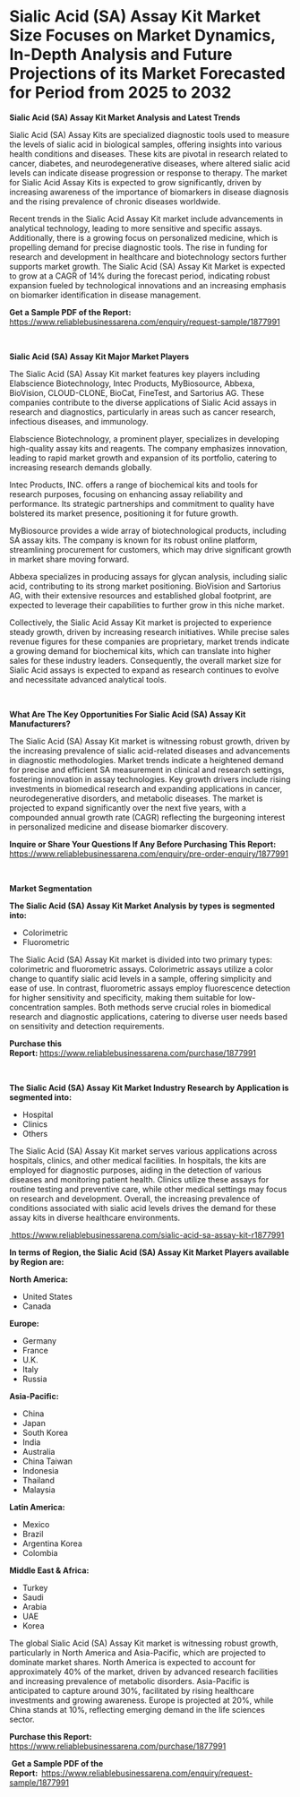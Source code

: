 <p><h1>Sialic Acid (SA) Assay Kit Market Size Focuses on Market Dynamics, In-Depth Analysis and Future Projections of its Market Forecasted for Period from 2025 to 2032</h1></p><p><strong>Sialic Acid (SA) Assay Kit Market Analysis and Latest Trends</strong></p>
<p><p>Sialic Acid (SA) Assay Kits are specialized diagnostic tools used to measure the levels of sialic acid in biological samples, offering insights into various health conditions and diseases. These kits are pivotal in research related to cancer, diabetes, and neurodegenerative diseases, where altered sialic acid levels can indicate disease progression or response to therapy. The market for Sialic Acid Assay Kits is expected to grow significantly, driven by increasing awareness of the importance of biomarkers in disease diagnosis and the rising prevalence of chronic diseases worldwide.</p><p>Recent trends in the Sialic Acid Assay Kit market include advancements in analytical technology, leading to more sensitive and specific assays. Additionally, there is a growing focus on personalized medicine, which is propelling demand for precise diagnostic tools. The rise in funding for research and development in healthcare and biotechnology sectors further supports market growth. The Sialic Acid (SA) Assay Kit Market is expected to grow at a CAGR of 14% during the forecast period, indicating robust expansion fueled by technological innovations and an increasing emphasis on biomarker identification in disease management.</p></p>
<p><strong>Get a Sample PDF of the Report:&nbsp;</strong> <a href="https://www.reliablebusinessarena.com/enquiry/request-sample/1877991?utm_campaign=3542&utm_medium=2&utm_source=Github&utm_content=ia&utm_term=14042025&utm_id=sialic-acid-sa-assay-kit">https://www.reliablebusinessarena.com/enquiry/request-sample/1877991</a></p>
<p>&nbsp;</p>
<p><strong>Sialic Acid (SA) Assay Kit Major Market Players</strong></p>
<p><p>The Sialic Acid (SA) Assay Kit market features key players including Elabscience Biotechnology, Intec Products, MyBiosource, Abbexa, BioVision, CLOUD-CLONE, BioCat, FineTest, and Sartorius AG. These companies contribute to the diverse applications of Sialic Acid assays in research and diagnostics, particularly in areas such as cancer research, infectious diseases, and immunology.</p><p>Elabscience Biotechnology, a prominent player, specializes in developing high-quality assay kits and reagents. The company emphasizes innovation, leading to rapid market growth and expansion of its portfolio, catering to increasing research demands globally.</p><p>Intec Products, INC. offers a range of biochemical kits and tools for research purposes, focusing on enhancing assay reliability and performance. Its strategic partnerships and commitment to quality have bolstered its market presence, positioning it for future growth.</p><p>MyBiosource provides a wide array of biotechnological products, including SA assay kits. The company is known for its robust online platform, streamlining procurement for customers, which may drive significant growth in market share moving forward.</p><p>Abbexa specializes in producing assays for glycan analysis, including sialic acid, contributing to its strong market positioning. BioVision and Sartorius AG, with their extensive resources and established global footprint, are expected to leverage their capabilities to further grow in this niche market.</p><p>Collectively, the Sialic Acid Assay Kit market is projected to experience steady growth, driven by increasing research initiatives. While precise sales revenue figures for these companies are proprietary, market trends indicate a growing demand for biochemical kits, which can translate into higher sales for these industry leaders. Consequently, the overall market size for Sialic Acid assays is expected to expand as research continues to evolve and necessitate advanced analytical tools.</p></p>
<p>&nbsp;</p>
<p><strong>What Are The Key Opportunities For Sialic Acid (SA) Assay Kit Manufacturers?</strong></p>
<p><p>The Sialic Acid (SA) Assay Kit market is witnessing robust growth, driven by the increasing prevalence of sialic acid-related diseases and advancements in diagnostic methodologies. Market trends indicate a heightened demand for precise and efficient SA measurement in clinical and research settings, fostering innovation in assay technologies. Key growth drivers include rising investments in biomedical research and expanding applications in cancer, neurodegenerative disorders, and metabolic diseases. The market is projected to expand significantly over the next five years, with a compounded annual growth rate (CAGR) reflecting the burgeoning interest in personalized medicine and disease biomarker discovery.</p></p>
<p><strong>Inquire or Share Your Questions If Any Before Purchasing This Report:</strong> <a href="https://www.reliablebusinessarena.com/enquiry/pre-order-enquiry/1877991?utm_campaign=3542&utm_medium=2&utm_source=Github&utm_content=ia&utm_term=14042025&utm_id=sialic-acid-sa-assay-kit">https://www.reliablebusinessarena.com/enquiry/pre-order-enquiry/1877991</a></p>
<p>&nbsp;</p>
<p><strong>Market Segmentation</strong></p>
<p><strong>The Sialic Acid (SA) Assay Kit Market Analysis by types is segmented into:</strong></p>
<p><ul><li>Colorimetric</li><li>Fluorometric</li></ul></p>
<p><p>The Sialic Acid (SA) Assay Kit market is divided into two primary types: colorimetric and fluorometric assays. Colorimetric assays utilize a color change to quantify sialic acid levels in a sample, offering simplicity and ease of use. In contrast, fluorometric assays employ fluorescence detection for higher sensitivity and specificity, making them suitable for low-concentration samples. Both methods serve crucial roles in biomedical research and diagnostic applications, catering to diverse user needs based on sensitivity and detection requirements.</p></p>
<p><strong>Purchase this Report:&nbsp;</strong><a href="https://www.reliablebusinessarena.com/purchase/1877991?utm_campaign=3542&utm_medium=2&utm_source=Github&utm_content=ia&utm_term=14042025&utm_id=sialic-acid-sa-assay-kit">https://www.reliablebusinessarena.com/purchase/1877991</a></p>
<p>&nbsp;</p>
<p><strong>The Sialic Acid (SA) Assay Kit Market Industry Research by Application is segmented into:</strong></p>
<p><ul><li>Hospital</li><li>Clinics</li><li>Others</li></ul></p>
<p><p>The Sialic Acid (SA) Assay Kit market serves various applications across hospitals, clinics, and other medical facilities. In hospitals, the kits are employed for diagnostic purposes, aiding in the detection of various diseases and monitoring patient health. Clinics utilize these assays for routine testing and preventive care, while other medical settings may focus on research and development. Overall, the increasing prevalence of conditions associated with sialic acid levels drives the demand for these assay kits in diverse healthcare environments.</p></p>
<p><a href="https://www.reliablebusinessarena.com/sialic-acid-sa-assay-kit-r1877991?utm_campaign=3542&utm_medium=2&utm_source=Github&utm_content=ia&utm_term=14042025&utm_id=sialic-acid-sa-assay-kit">&nbsp;https://www.reliablebusinessarena.com/sialic-acid-sa-assay-kit-r1877991</a></p>
<p><strong>In terms of Region, the Sialic Acid (SA) Assay Kit Market Players available by Region are:</strong></p>
<p>
    <p> <strong> North America: </strong>
        <ul>
            <li>United States</li>
            <li>Canada</li>
        </ul>
        </p> 
    <p> <strong> Europe: </strong>
        <ul>
            <li>Germany</li>
            <li>France</li>
            <li>U.K.</li>
            <li>Italy</li>
            <li>Russia</li>
        </ul>
        </p> 
    <p> <strong> Asia-Pacific: </strong>
        <ul>
            <li>China</li>
            <li>Japan</li>
            <li>South Korea</li>
            <li>India</li>
            <li>Australia</li>
            <li>China Taiwan</li>
            <li>Indonesia</li>
            <li>Thailand</li>
            <li>Malaysia</li>
        </ul>
        </p> 
    <p> <strong> Latin America: </strong>
        <ul>
            <li>Mexico</li>
            <li>Brazil</li>
            <li>Argentina Korea</li>
            <li>Colombia</li>
        </ul>
        </p> 
    <p> <strong> Middle East & Africa: </strong>
        <ul>
            <li>Turkey</li>
            <li>Saudi</li>
            <li>Arabia</li>
            <li>UAE</li>
            <li>Korea</li>
        </ul>
    </p>
    </p>
<p><p>The global Sialic Acid (SA) Assay Kit market is witnessing robust growth, particularly in North America and Asia-Pacific, which are projected to dominate market shares. North America is expected to account for approximately 40% of the market, driven by advanced research facilities and increasing prevalence of metabolic disorders. Asia-Pacific is anticipated to capture around 30%, facilitated by rising healthcare investments and growing awareness. Europe is projected at 20%, while China stands at 10%, reflecting emerging demand in the life sciences sector.</p></p>
<p><strong>Purchase this Report: </strong><a href="https://www.reliablebusinessarena.com/purchase/1877991?utm_campaign=3542&utm_medium=2&utm_source=Github&utm_content=ia&utm_term=14042025&utm_id=sialic-acid-sa-assay-kit">https://www.reliablebusinessarena.com/purchase/1877991</a></p>
<p>&nbsp;<strong>Get a Sample PDF of the Report:&nbsp;&nbsp;</strong><a href="https://www.reliablebusinessarena.com/enquiry/request-sample/1877991?utm_campaign=3542&utm_medium=2&utm_source=Github&utm_content=ia&utm_term=14042025&utm_id=sialic-acid-sa-assay-kit">https://www.reliablebusinessarena.com/enquiry/request-sample/1877991</a></p>
<p><strong></strong></p>
<p><p></p><p></p><p></p></p>